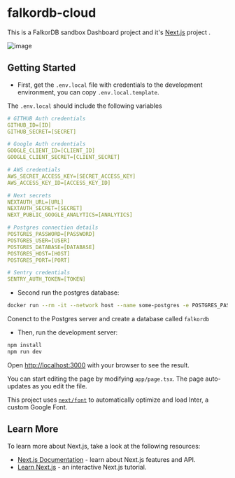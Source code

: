 # falkordb-cloud

This is a FalkorDB sandbox Dashboard project and it's [Next.js](https://nextjs.org/) project .

![image](https://github.com/FalkorDB/falkordb-cloud/assets/753206/4f9afa42-dd58-4ddc-91dc-3c863b8f2a87)



## Getting Started

* First, get the ``.env.local`` file with credentials to the development environment, you can copy ``.env.local.template``.

The ``.env.local`` should include the following variables

```yaml
# GITHUB Auth credentials
GITHUB_ID=[ID]
GITHUB_SECRET=[SECRET]

# Google Auth credentials
GOOGLE_CLIENT_ID=[CLIENT_ID]
GOOGLE_CLIENT_SECRET=[CLIENT_SECRET]

# AWS credentials
AWS_SECRET_ACCESS_KEY=[SECRET_ACCESS_KEY]
AWS_ACCESS_KEY_ID=[ACCESS_KEY_ID]

# Next secrets
NEXTAUTH_URL=[URL]
NEXTAUTH_SECRET=[SECRET]
NEXT_PUBLIC_GOOGLE_ANALYTICS=[ANALYTICS]

# Postgres connection details
POSTGRES_PASSWORD=[PASSWORD]
POSTGRES_USER=[USER]
POSTGRES_DATABASE=[DATABASE]
POSTGRES_HOST=[HOST]
POSTGRES_PORT=[PORT]

# Sentry credentials
SENTRY_AUTH_TOKEN=[TOKEN]
```

* Second run the postgres database:

```bash
docker run --rm -it --network host --name some-postgres -e POSTGRES_PASSWORD=mysecretpassword postgres
```

Conenct to the Postgres server and create a database called `falkordb`

* Then, run the development server:

```bash
npm install
npm run dev
```

Open [http://localhost:3000](http://localhost:3000) with your browser to see the result.

You can start editing the page by modifying `app/page.tsx`. The page auto-updates as you edit the file.

This project uses [`next/font`](https://nextjs.org/docs/basic-features/font-optimization) to automatically optimize and load Inter, a custom Google Font.

## Learn More

To learn more about Next.js, take a look at the following resources:

* [Next.js Documentation](https://nextjs.org/docs) - learn about Next.js features and API.
* [Learn Next.js](https://nextjs.org/learn) - an interactive Next.js tutorial.
